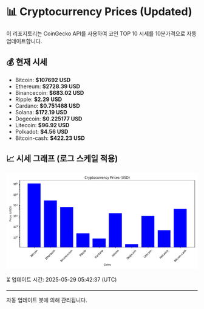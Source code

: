 
# 📊 Cryptocurrency Prices (Updated)

이 리포지토리는 CoinGecko API를 사용하여 코인 TOP 10 시세를 10분가격으로 자동 업데이트합니다.

## 💰 현재 시세
- Bitcoin: **$107692 USD**
- Ethereum: **$2728.39 USD**
- Binancecoin: **$683.02 USD**
- Ripple: **$2.29 USD**
- Cardano: **$0.751468 USD**
- Solana: **$172.19 USD**
- Dogecoin: **$0.225177 USD**
- Litecoin: **$96.92 USD**
- Polkadot: **$4.56 USD**
- Bitcoin-cash: **$422.23 USD**

## 📈 시세 그래프 (로그 스케일 적용)
![Crypto Prices](crypto_prices.png)

⏳ 업데이트 시간: 2025-05-29 05:42:37 (UTC)

---
자동 업데이트 봇에 의해 관리됩니다.
